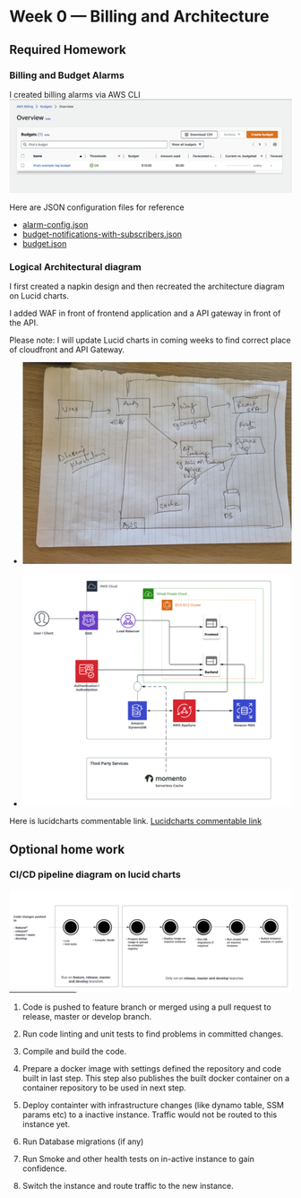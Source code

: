 # Week 0 — Billing and Architecture

## Required Homework

### Billing and Budget Alarms

I created billing alarms via AWS CLI
![Screenshot of the Budget Alarm](assets/week0/budget-alarm.png)

Here are JSON configuration files for reference

- [alarm-config.json](../aws/json/alarm-config.json)
- [budget-notifications-with-subscribers.json](../aws/json/budget-notifications-with-subscribers.json)
- [budget.json](../aws/json/budget.json)

### Logical Architectural diagram

I first created a napkin design and then recreated the architecture diagram on Lucid charts.

I added WAF in front of frontend application and a API gateway in front of the API. 

Please note: I will update Lucid charts in coming weeks to find correct place of cloudfront and API Gateway. 

- ![Napkin Design](assets/week0/napkin-logical-design.jpg)

- ![Logical Diagram](assets/week0/logical-architecture.png)

Here is lucidcharts commentable link.
[Lucidcharts commentable link](https://lucid.app/lucidchart/32957188-ff26-44b2-94a1-c993ba6a9dba/edit?viewport_loc=-53%2C-4%2C2317%2C1200%2C0_0&invitationId=inv_093d5a58-9ec3-41d5-814c-35e1aab6e0b1)

## Optional home work

### CI/CD pipeline diagram on lucid charts

![CI/CD diagram](assets/week0/ci-cd-pipeline.png)

1. Code is pushed to feature branch or merged using a pull request to release, master or develop branch.

2. Run code linting and unit tests to find problems in committed changes. 

3. Compile and build the code. 

4. Prepare a docker image with settings defined the repository and code built in last step. This step also publishes the built docker container on a container repository to be used in next step.

5. Deploy containter with infrastructure changes (like dynamo table, SSM params etc) to a inactive instance. Traffic would not be routed to this instance yet.

6. Run Database migrations (if any)

7. Run Smoke and other health tests on in-active instance to gain confidence.

8. Switch the instance and route traffic to the new instance.